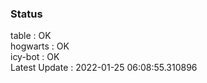 ### Status


table : OK  
hogwarts : OK  
icy-bot : OK  
Latest Update : 2022-01-25 06:08:55.310896
